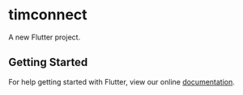 # timconnect

A new Flutter project.

## Getting Started

For help getting started with Flutter, view our online
[documentation](https://flutter.io/).
